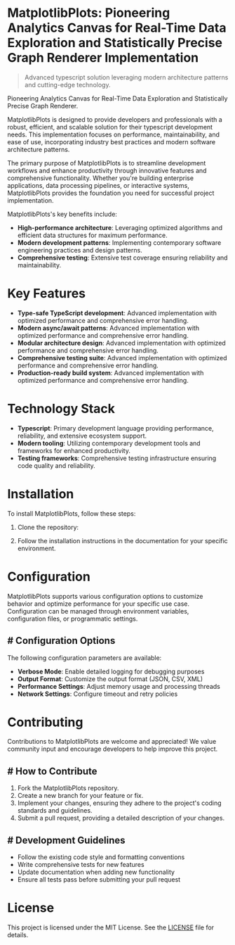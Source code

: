 <!-- fallback_MatplotlibPlots_20250806234024_30764 -->

# MatplotlibPlots: Pioneering Analytics Canvas for Real-Time Data Exploration and Statistically Precise Graph Renderer Implementation
> Advanced typescript solution leveraging modern architecture patterns and cutting-edge technology.

Pioneering Analytics Canvas for Real-Time Data Exploration and Statistically Precise Graph Renderer.

MatplotlibPlots is designed to provide developers and professionals with a robust, efficient, and scalable solution for their typescript development needs. This implementation focuses on performance, maintainability, and ease of use, incorporating industry best practices and modern software architecture patterns.

The primary purpose of MatplotlibPlots is to streamline development workflows and enhance productivity through innovative features and comprehensive functionality. Whether you're building enterprise applications, data processing pipelines, or interactive systems, MatplotlibPlots provides the foundation you need for successful project implementation.

MatplotlibPlots's key benefits include:

* **High-performance architecture**: Leveraging optimized algorithms and efficient data structures for maximum performance.
* **Modern development patterns**: Implementing contemporary software engineering practices and design patterns.
* **Comprehensive testing**: Extensive test coverage ensuring reliability and maintainability.

# Key Features

* **Type-safe TypeScript development**: Advanced implementation with optimized performance and comprehensive error handling.
* **Modern async/await patterns**: Advanced implementation with optimized performance and comprehensive error handling.
* **Modular architecture design**: Advanced implementation with optimized performance and comprehensive error handling.
* **Comprehensive testing suite**: Advanced implementation with optimized performance and comprehensive error handling.
* **Production-ready build system**: Advanced implementation with optimized performance and comprehensive error handling.

# Technology Stack

* **Typescript**: Primary development language providing performance, reliability, and extensive ecosystem support.
* **Modern tooling**: Utilizing contemporary development tools and frameworks for enhanced productivity.
* **Testing frameworks**: Comprehensive testing infrastructure ensuring code quality and reliability.

# Installation

To install MatplotlibPlots, follow these steps:

1. Clone the repository:


2. Follow the installation instructions in the documentation for your specific environment.

# Configuration

MatplotlibPlots supports various configuration options to customize behavior and optimize performance for your specific use case. Configuration can be managed through environment variables, configuration files, or programmatic settings.

## # Configuration Options

The following configuration parameters are available:

* **Verbose Mode**: Enable detailed logging for debugging purposes
* **Output Format**: Customize the output format (JSON, CSV, XML)
* **Performance Settings**: Adjust memory usage and processing threads
* **Network Settings**: Configure timeout and retry policies

# Contributing

Contributions to MatplotlibPlots are welcome and appreciated! We value community input and encourage developers to help improve this project.

## # How to Contribute

1. Fork the MatplotlibPlots repository.
2. Create a new branch for your feature or fix.
3. Implement your changes, ensuring they adhere to the project's coding standards and guidelines.
4. Submit a pull request, providing a detailed description of your changes.

## # Development Guidelines

* Follow the existing code style and formatting conventions
* Write comprehensive tests for new features
* Update documentation when adding new functionality
* Ensure all tests pass before submitting your pull request

# License

This project is licensed under the MIT License. See the [LICENSE](https://github.com/sandibrrm/MatplotlibPlots/blob/main/LICENSE) file for details.
